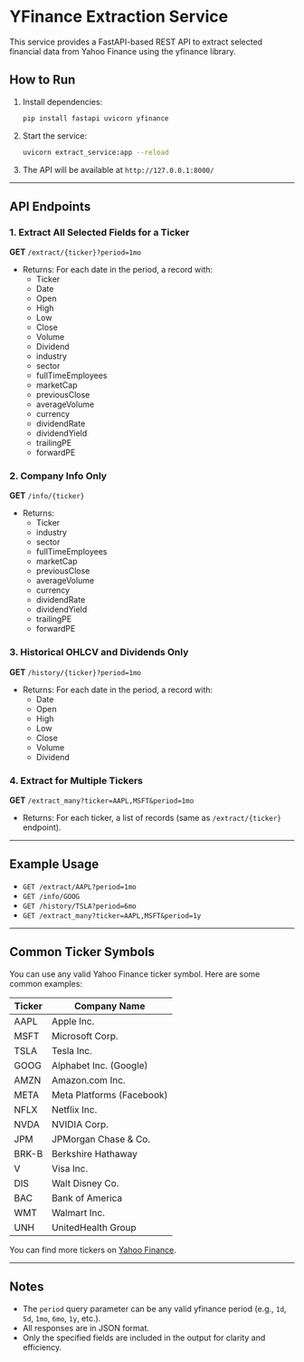 # YFinance Extraction Service

This service provides a FastAPI-based REST API to extract selected financial data from Yahoo Finance using the yfinance library.

## How to Run

1. Install dependencies:
   ```sh
   pip install fastapi uvicorn yfinance
   ```
2. Start the service:
   ```sh
   uvicorn extract_service:app --reload
   ```
3. The API will be available at `http://127.0.0.1:8000/`

---

## API Endpoints

### 1. Extract All Selected Fields for a Ticker
**GET** `/extract/{ticker}?period=1mo`
- Returns: For each date in the period, a record with:
  - Ticker
  - Date
  - Open
  - High
  - Low
  - Close
  - Volume
  - Dividend
  - industry
  - sector
  - fullTimeEmployees
  - marketCap
  - previousClose
  - averageVolume
  - currency
  - dividendRate
  - dividendYield
  - trailingPE
  - forwardPE

### 2. Company Info Only
**GET** `/info/{ticker}`
- Returns:
  - Ticker
  - industry
  - sector
  - fullTimeEmployees
  - marketCap
  - previousClose
  - averageVolume
  - currency
  - dividendRate
  - dividendYield
  - trailingPE
  - forwardPE

### 3. Historical OHLCV and Dividends Only
**GET** `/history/{ticker}?period=1mo`
- Returns: For each date in the period, a record with:
  - Date
  - Open
  - High
  - Low
  - Close
  - Volume
  - Dividend

### 4. Extract for Multiple Tickers
**GET** `/extract_many?ticker=AAPL,MSFT&period=1mo`
- Returns: For each ticker, a list of records (same as `/extract/{ticker}` endpoint).

---

## Example Usage
- `GET /extract/AAPL?period=1mo`
- `GET /info/GOOG`
- `GET /history/TSLA?period=6mo`
- `GET /extract_many?ticker=AAPL,MSFT&period=1y`

---

## Common Ticker Symbols
You can use any valid Yahoo Finance ticker symbol. Here are some common examples:

| Ticker | Company Name           |
|--------|------------------------|
| AAPL   | Apple Inc.             |
| MSFT   | Microsoft Corp.        |
| TSLA   | Tesla Inc.             |
| GOOG   | Alphabet Inc. (Google) |
| AMZN   | Amazon.com Inc.        |
| META   | Meta Platforms (Facebook) |
| NFLX   | Netflix Inc.           |
| NVDA   | NVIDIA Corp.           |
| JPM    | JPMorgan Chase & Co.   |
| BRK-B  | Berkshire Hathaway     |
| V      | Visa Inc.              |
| DIS    | Walt Disney Co.        |
| BAC    | Bank of America        |
| WMT    | Walmart Inc.           |
| UNH    | UnitedHealth Group     |

You can find more tickers on [Yahoo Finance](https://finance.yahoo.com/lookup/).

---

## Notes
- The `period` query parameter can be any valid yfinance period (e.g., `1d`, `5d`, `1mo`, `6mo`, `1y`, etc.).
- All responses are in JSON format.
- Only the specified fields are included in the output for clarity and efficiency.
